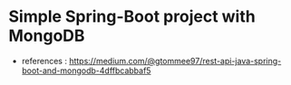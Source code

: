 # Simple Spring-Boot project with MongoDB
- references : https://medium.com/@gtommee97/rest-api-java-spring-boot-and-mongodb-4dffbcabbaf5

